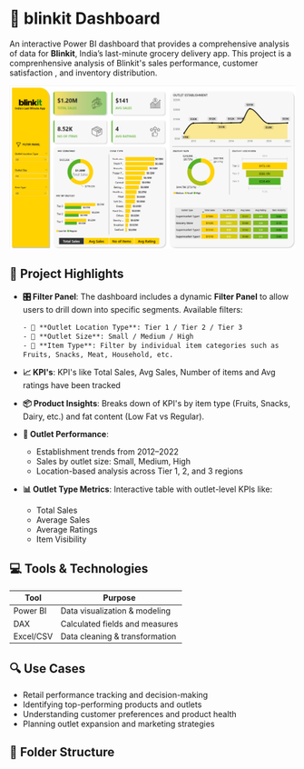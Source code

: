 # 🛒 blinkit Dashboard

An interactive Power BI dashboard that provides a comprehensive analysis of data for **Blinkit**, India’s last-minute grocery delivery app. This project is a comprenhensive analysis of Blinkit's sales performance, customer satisfaction , and inventory distribution.

![Dashboard Preview](./dashboard%20preview.png)

## 📌 Project Highlights

- **🎛️ Filter Panel**:
  The dashboard includes a dynamic **Filter Panel** to allow users to drill down into specific segments. Available filters:

      - 🔲 **Outlet Location Type**: Tier 1 / Tier 2 / Tier 3
      - 🏢 **Outlet Size**: Small / Medium / High
      - 🍱 **Item Type**: Filter by individual item categories such as Fruits, Snacks, Meat, Household, etc.

- **📈 KPI's**: KPI's like Total Sales, Avg Sales, Number of items and Avg ratings have been tracked
- **📦 Product Insights**: Breaks down of KPI's by item type (Fruits, Snacks, Dairy, etc.) and fat content (Low Fat vs Regular).
- **🏬 Outlet Performance**:
  - Establishment trends from 2012–2022
  - Sales by outlet size: Small, Medium, High
  - Location-based analysis across Tier 1, 2, and 3 regions
- **📊 Outlet Type Metrics**: Interactive table with outlet-level KPIs like:
  - Total Sales
  - Average Sales
  - Average Ratings
  - Item Visibility

## 💻 Tools & Technologies

| Tool      | Purpose                        |
| --------- | ------------------------------ |
| Power BI  | Data visualization & modeling  |
| DAX       | Calculated fields and measures |
| Excel/CSV | Data cleaning & transformation |

## 🔍 Use Cases

- Retail performance tracking and decision-making
- Identifying top-performing products and outlets
- Understanding customer preferences and product health
- Planning outlet expansion and marketing strategies

## 📁 Folder Structure
